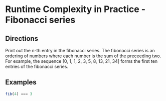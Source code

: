 # Runtime Complexity in Practice - Fibonacci series

## Directions
Print out the n-th entry in the fibonacci series. The fibonacci series is an ordering of numbers where each number is the sum of the preceeding two. For example, the sequence [0, 1, 1, 2, 3, 5, 8, 13, 21, 34] forms the first ten entries of the fibonacci series.

## Examples
```javascript
fib(4) === 3
```